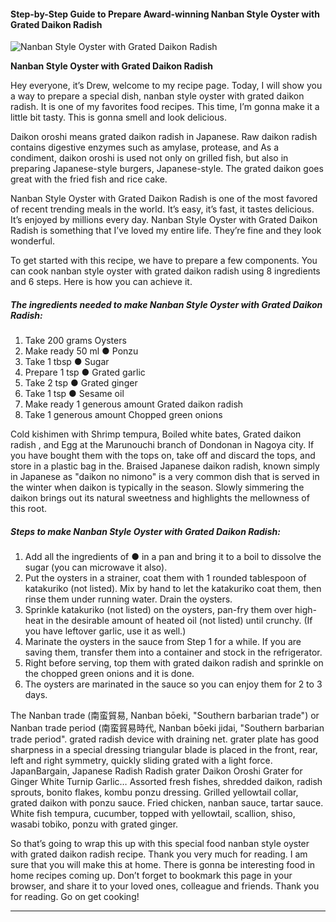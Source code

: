             

#### Step-by-Step Guide to Prepare Award-winning Nanban Style Oyster with Grated Daikon Radish

![Nanban Style Oyster with Grated Daikon Radish](https://img-global.cpcdn.com/recipes/6728089817055232/751x532cq70/nanban-style-oyster-with-grated-daikon-radish-recipe-main-photo.jpg)

**Nanban Style Oyster with Grated Daikon Radish**

Hey everyone, it’s Drew, welcome to my recipe page. Today, I will show you a way to prepare a special dish, nanban style oyster with grated daikon radish. It is one of my favorites food recipes. This time, I’m gonna make it a little bit tasty. This is gonna smell and look delicious.

Daikon oroshi means grated daikon radish in Japanese. Raw daikon radish contains digestive enzymes such as amylase, protease, and As a condiment, daikon oroshi is used not only on grilled fish, but also in preparing Japanese-style burgers, Japanese-style. The grated daikon goes great with the fried fish and rice cake.

Nanban Style Oyster with Grated Daikon Radish is one of the most favored of recent trending meals in the world. It’s easy, it’s fast, it tastes delicious. It’s enjoyed by millions every day. Nanban Style Oyster with Grated Daikon Radish is something that I’ve loved my entire life. They’re fine and they look wonderful.

To get started with this recipe, we have to prepare a few components. You can cook nanban style oyster with grated daikon radish using 8 ingredients and 6 steps. Here is how you can achieve it.

##### The ingredients needed to make Nanban Style Oyster with Grated Daikon Radish:

1.  Take 200 grams Oysters
2.  Make ready 50 ml ● Ponzu
3.  Take 1 tbsp ● Sugar
4.  Prepare 1 tsp ● Grated garlic
5.  Take 2 tsp ● Grated ginger
6.  Take 1 tsp ● Sesame oil
7.  Make ready 1 generous amount Grated daikon radish
8.  Take 1 generous amount Chopped green onions

Cold kishimen with Shrimp tempura, Boiled white bates, Grated daikon radish , and Egg at the Marunouchi branch of Dondonan in Nagoya city. If you have bought them with the tops on, take off and discard the tops, and store in a plastic bag in the. Braised Japanese daikon radish, known simply in Japanese as "daikon no nimono" is a very common dish that is served in the winter when daikon is typically in the season. Slowly simmering the daikon brings out its natural sweetness and highlights the mellowness of this root.

##### Steps to make Nanban Style Oyster with Grated Daikon Radish:

1.  Add all the ingredients of ● in a pan and bring it to a boil to dissolve the sugar (you can microwave it also).
2.  Put the oysters in a strainer, coat them with 1 rounded tablespoon of katakuriko (not listed). Mix by hand to let the katakuriko coat them, then rinse them under running water. Drain the oysters.
3.  Sprinkle katakuriko (not listed) on the oysters, pan-fry them over high-heat in the desirable amount of heated oil (not listed) until crunchy. (If you have leftover garlic, use it as well.)
4.  Marinate the oysters in the sauce from Step 1 for a while. If you are saving them, transfer them into a container and stock in the refrigerator.
5.  Right before serving, top them with grated daikon radish and sprinkle on the chopped green onions and it is done.
6.  The oysters are marinated in the sauce so you can enjoy them for 2 to 3 days.

The Nanban trade (南蛮貿易, Nanban bōeki, "Southern barbarian trade") or Nanban trade period (南蛮貿易時代, Nanban bōeki jidai, "Southern barbarian trade period". grated radish device with draining net. grater plate has good sharpness in a special dressing triangular blade is placed in the front, rear, left and right symmetry, quickly sliding grated with a light force. JapanBargain, Japanese Radish Radish grater Daikon Oroshi Grater for Ginger White Turnip Garlic… Assorted fresh fishes, shredded daikon, radish sprouts, bonito flakes, kombu ponzu dressing. Grilled yellowtail collar, grated daikon with ponzu sauce. Fried chicken, nanban sauce, tartar sauce. White fish tempura, cucumber, topped with yellowtail, scallion, shiso, wasabi tobiko, ponzu with grated ginger.

So that’s going to wrap this up with this special food nanban style oyster with grated daikon radish recipe. Thank you very much for reading. I am sure that you will make this at home. There is gonna be interesting food in home recipes coming up. Don’t forget to bookmark this page in your browser, and share it to your loved ones, colleague and friends. Thank you for reading. Go on get cooking!

* * *